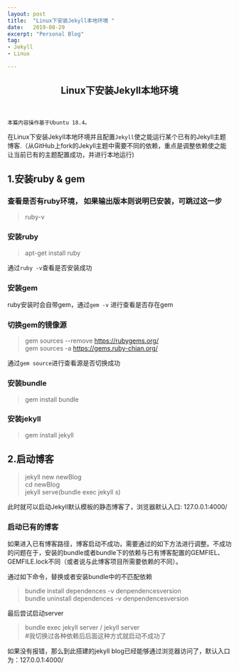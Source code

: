 ```yaml
---
layout: post
title:  "Linux下安装Jekyll本地环境 "
date:   2019-08-29
excerpt: "Personal Blog"
tag:
- Jekyll
- Linux

---
```




<center><H2><b> Linux下安装Jekyll本地环境 </b></H2></center><br>

```
本篇内容操作基于Ubuntu 18.4。
```
在Linux下安装Jekyll本地环境并且配置`Jekyll`使之能运行某个已有的Jekyll主题博客.（从GitHub上fork的Jekyll主题中需要不同的依赖，重点是调整依赖使之能让当前已有的主题配置成功，并进行本地运行)
 
## 1.安装ruby & gem

### 查看是否有ruby环境， 如果输出版本则说明已安装，可跳过这一步

> ruby-v

### 安装ruby
> apt-get  install ruby

通过`ruby -v`查看是否安装成功

### 安装gem<br>
ruby安装时会自带gem，通过`gem -v` 进行查看是否存在gem

### 切换gem的镜像源
> gem sources --remove https://rubygems.org/<br>
> gem sources -a https://gems.ruby-chian.org/

通过`gem source`进行查看源是否切换成功

### 安装bundle
>  gem install bundle
 
### 安装jekyll
> gem install jekyll

## 2.启动博客
>  jekyll new newBlog<br>
>  cd newBlog<br>
>  jekyll serve(bundle exec jekyll s)<br>

此时就可以启动Jekyll默认模板的静态博客了，浏览器默认入口: 127.0.0.1:4000/

### 启动已有的博客<br>

  如果进入已有博客路径，博客启动不成功，需要通过的如下方法进行调整。不成功的问题在于，安装的bundle或者bundle下的依赖与已有博客配置的GEMFIEL、GEMFILE.lock不同（或者说与此博客项目所需要依赖的不同）。

通过如下命令，替换或者安装bundle中的不匹配依赖

> bundle install dependences -v denpendencesversion<br>
> bundle uninstall dependences -v denpendencesversion

最后尝试启动server

> bundle exec jekyll server / jekyll server 
<br>#我切换过各种依赖后后面这种方式就启动不成功了

如果没有报错，那么到此搭建的jekyll blog已经能够通过浏览器访问了，默认入口为：127.0.0.1:4000/



